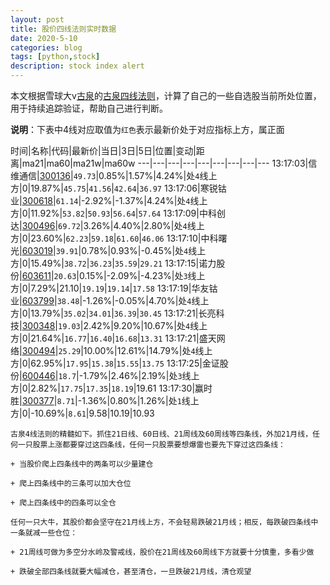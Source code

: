 ```yaml
---
layout: post
title: 股价四线法则实时数据
date: 2020-5-10
categories: blog
tags: [python,stock]
description: stock index alert
---
```



本文根据雪球大v[古泉](https://xueqiu.com/u/7148646888)的[古泉四线法则](https://xueqiu.com/7148646888/130498192)，计算了自己的一些自选股当前所处位置，用于持续追踪验证，帮助自己进行判断。

**说明**：下表中4线对应取值为`红色`表示最新价处于对应指标上方，属正面

时间|名称|代码|最新价|当日|3日|5日|位置|变动|距离|ma21|ma60|ma21w|ma60w
---|---|---|---|---|---|---|---|---
13:17:03|信维通信|[300136](https://xueqiu.com/S/SZ300136)|`49.73`|0.85%|1.57%|4.24%|处`4`线上方|0|19.87%|`45.75`|`41.56`|`42.64`|`36.97`
13:17:06|寒锐钴业|[300618](https://xueqiu.com/S/SZ300618)|`61.14`|-2.92%|-1.37%|4.24%|处`4`线上方|0|11.92%|`53.82`|`50.93`|`56.64`|`57.64`
13:17:09|中科创达|[300496](https://xueqiu.com/S/SZ300496)|`69.72`|3.26%|4.40%|2.80%|处`4`线上方|0|23.60%|`62.23`|`59.18`|`61.60`|`46.06`
13:17:10|中科曙光|[603019](https://xueqiu.com/S/SH603019)|`39.91`|0.78%|0.93%|-0.45%|处`4`线上方|0|15.49%|`38.72`|`36.23`|`35.59`|`29.21`
13:17:15|诺力股份|[603611](https://xueqiu.com/S/SH603611)|`20.63`|0.15%|-2.09%|-4.23%|处`3`线上方|0|7.29%|21.10|`19.19`|`19.14`|`17.58`
13:17:19|华友钴业|[603799](https://xueqiu.com/S/SH603799)|`38.48`|-1.26%|-0.05%|4.70%|处`4`线上方|0|13.79%|`35.02`|`34.01`|`36.39`|`30.45`
13:17:21|长亮科技|[300348](https://xueqiu.com/S/SZ300348)|`19.03`|2.42%|9.20%|10.67%|处`4`线上方|0|21.64%|`16.77`|`16.40`|`16.68`|`13.31`
13:17:21|盛天网络|[300494](https://xueqiu.com/S/SZ300494)|`25.29`|10.00%|12.61%|14.79%|处`4`线上方|0|62.95%|`17.95`|`15.38`|`15.55`|`13.75`
13:17:25|金证股份|[600446](https://xueqiu.com/S/SH600446)|`18.7`|-1.79%|2.46%|2.19%|处`3`线上方|0|2.82%|`17.75`|`17.35`|`18.19`|19.61
13:17:30|赢时胜|[300377](https://xueqiu.com/S/SZ300377)|`8.71`|-1.36%|0.80%|1.26%|处`1`线上方|0|-10.69%|`8.61`|9.58|10.19|10.93

```
古泉4线法则的精髓如下。抓住21日线、60日线、21周线及60周线等四条线，外加21月线，任何一只股票上涨都要穿过这四条线，任何一只股票要想爆雷也要先下穿过这四条线：

+ 当股价爬上四条线中的两条可以少量建仓

+ 爬上四条线中的三条可以加大仓位

+ 爬上四条线中的四条可以全仓

任何一只大牛，其股价都会坚守在21月线上方，不会轻易跌破21月线；相反，每跌破四条线中一条就减一些仓位：

+ 21周线可做为多空分水岭及警戒线，股价在21周线及60周线下方就要十分慎重，多看少做

+ 跌破全部四条线就要大幅减仓，甚至清仓，一旦跌破21月线，清仓观望
```